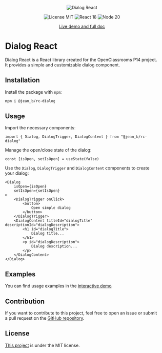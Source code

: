 <p align="center">
  <img alt="Dialog React" src="https://github.com/user-attachments/assets/91f50838-cce3-4cb4-bfe0-44f84974f9b2">
</p>

<div align="center">

![License MIT](https://img.shields.io/badge/license-MIT-blue.svg)
![React 18](https://img.shields.io/badge/React-18.0.0-brightgreen)
![Node 20](https://img.shields.io/badge/node-20.11.0-brightgreen)

[Live demo and full doc](https://jean-baradat.github.io/oc-p14--jean_rc-dialog-10-2024/)

</div>

# Dialog React

Dialog React is a React library created for the OpenClassrooms P14 project. It provides a simple and customizable dialog component.

## Installation

Install the package with `npm`:

```bash
npm i @jean_b/rc-dialog
```

## Usage

Import the necessary components:

```JSX
import { Dialog, DialogTrigger, DialogContent } from "@jean_b/rc-dialog"
```

Manage the open/close state of the dialog:

```JSX
const [isOpen, setIsOpen] = useState(false)
```

Use the `Dialog`, `DialogTrigger` and `DialogContent` components to create your dialog:

```JSX
<Dialog 
    isOpen={isOpen} 
    setIsOpen={setIsOpen}
>
    <DialogTrigger onClick>
        <button>
            Open simple dialog
        </button>
    </DialogTrigger>
    <DialogContent titleId="dialogTitle" descriptionId="dialogDescription">
        <h1 id="dialogTitle">
            Dialog title...
        </h1>
        <p id="dialogDescription">
            Dialog description...
        </p>
    </DialogContent>
</Dialog>
```

## Examples

You can find usage examples in the [interactive demo](https://jean-baradat.github.io/oc-p14--jean_rc-dialog-10-2024/)

## Contribution

If you want to contribute to this project, feel free to open an issue or submit a pull request on the [GitHub repository](https://github.com/Jean-Baradat/oc-p14--jean_rc-dialog-10-2024).

## License
[This project](https://github.com/Jean-Baradat/oc-p14--jean_rc-dialog-10-2024) is under the MIT license.
